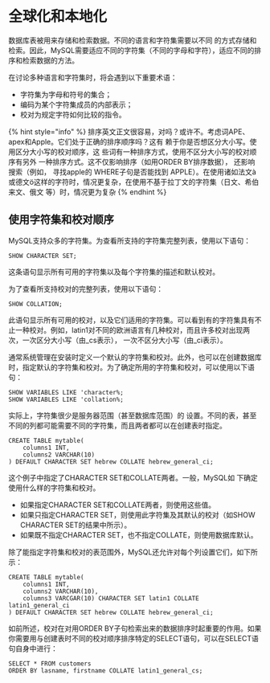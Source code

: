 # 全球化和本地化

数据库表被用来存储和检索数据。不同的语言和字符集需要以不同 的方式存储和检索。因此，MySQL需要适应不同的字符集（不同的字母和字符），适应不同的排序和检索数据的方法。

在讨论多种语言和字符集时，将会遇到以下重要术语：

* 字符集为字母和符号的集合；
* 编码为某个字符集成员的内部表示；
* 校对为规定字符如何比较的指令。

{% hint style="info" %}
排序英文正文很容易，对吗？或许不。考虑词APE、apex和Apple。它们处于正确的排序顺序吗？这有 赖于你是否想区分大小写。使用区分大小写的校对顺序，这 些词有一种排序方式，使用不区分大小写的校对顺序有另外 一种排序方式。这不仅影响排序（如用ORDER BY排序数据）， 还影响搜索（例如， 寻找apple的 WHERE子句是否能找到 APPLE）。在使用诸如法文à或德文ö这样的字符时，情况更复杂，在使用不基于拉丁文的字符集（日文、希伯来文、俄文 等）时，情况更为复杂
{% endhint %}

## 使用字符集和校对顺序

MySQL支持众多的字符集。为查看所支持的字符集完整列表，使用以下语句：

```text
SHOW CHARACTER SET;
```

这条语句显示所有可用的字符集以及每个字符集的描述和默认校对。

为了查看所支持校对的完整列表，使用以下语句：

```text
SHOW COLLATION;
```

此语句显示所有可用的校对，以及它们适用的字符集。可以看到有的字符集具有不止一种校对。例如，latin1对不同的欧洲语言有几种校对，而且许多校对出现两次，一次区分大小写（由\_cs表示）， 一次不区分大小写（由\_ci表示）。

通常系统管理在安装时定义一个默认的字符集和校对。此外，也可以在创建数据库时，指定默认的字符集和校对。为了确定所用的字符集和校对，可以使用以下语句：

```text
SHOW VARIABLES LIKE 'character%;
SHOW VARIABLES LIKE 'collation%;
```

实际上，字符集很少是服务器范围（甚至数据库范围）的 设置。不同的表，甚至不同的列都可能需要不同的字符集，而且两者都可以在创建表时指定。

```text
CREATE TABLE mytable(
    columns1 INT,
    columns2 VARCHAR(10)
) DEFAULT CHARACTER SET hebrew COLLATE hebrew_general_ci;
```

这个例子中指定了CHARACTER SET和COLLATE两者。一般，MySQL如 下确定使用什么样的字符集和校对。

* 如果指定CHARACTER SET和COLLATE两者，则使用这些值。 
* 如果只指定CHARACTER SET，则使用此字符集及其默认的校对（如SHOW CHARACTER SET的结果中所示）。 
* 如果既不指定CHARACTER SET，也不指定COLLATE，则使用数据库默认。

除了能指定字符集和校对的表范围外，MySQL还允许对每个列设置它们，如下所示：

```text
CREATE TABLE mytable(
    columns1 INT,
    columns2 VARCHAR(10),
    columns3 VARCGAR(10) CHARACTER SET latin1 COLLATE latin1_general_ci
) DEFAULT CHARACTER SET hebrew COLLATE hebrew_general_ci;
```

如前所述，校对在对用ORDER BY子句检索出来的数据排序时起重要的作用。如果你需要用与创建表时不同的校对顺序排序特定的SELECT语句，可以在SELECT语句自身中进行：

```text
SELECT * FROM customers
ORDER BY lasname, firstname COLLATE latin1_general_cs;
```

